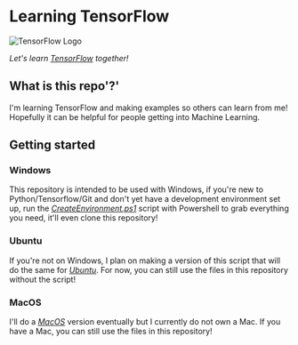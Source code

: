 # Learning TensorFlow

![TensorFlow Logo](https://www.tensorflow.org/site-assets/images/landing-page/landing_icon-tf_logo_halo.jpg)

*Let's learn [TensorFlow](https://www.tensorflow.org/tutorials) together!*

## What is this repo'?'

I'm learning TensorFlow and making examples so others can learn from me! Hopefully it can be helpful for people getting into Machine Learning.

## Getting started

### Windows

This repository is intended to be used with Windows, if you're new to Python/Tensorflow/Git and don't yet have a development environment set up,
run the [*CreateEnvironment.ps1*](https://github.com/soda3x/tensorFlowTest/blob/master/CreateEnvironment.ps1) script with Powershell to grab everything you need, it'll even clone this repository!

### Ubuntu

If you're not on Windows, I plan on making a version of this script that will do the same for [*Ubuntu*](https://github.com/soda3x/tensorFlowTest/issues/20).
For now, you can still use the files in this repository without the script!

### MacOS

I'll do a [*MacOS*](https://github.com/soda3x/tensorFlowTest/issues/21) version eventually but I currently do not own a Mac. If you have a Mac, you can still use the files in this repository!